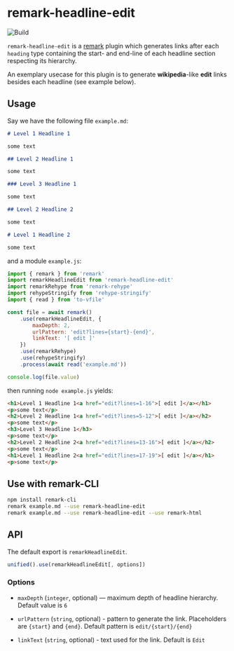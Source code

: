 # remark-headline-edit

![Build][build-badge]

`remark-headline-edit` is a [remark][remark] plugin which generates links after each `heading` type containing the start- and end-line of each headline section respecting its hierarchy.

An exemplary usecase for this plugin is to generate **wikipedia**-like **edit** links besides each headline (see example below).

## Usage

Say we have the following file `example.md`:

```markdown
# Level 1 Headline 1

some text

## Level 2 Headline 1

some text

### Level 3 Headline 1

some text

## Level 2 Headline 2

some text

# Level 1 Headline 2

some text
```

and a module `example.js`:

```js
import { remark } from 'remark'
import remarkHeadlineEdit from 'remark-headline-edit'
import remarkRehype from 'remark-rehype'
import rehypeStringify from 'rehype-stringify'
import { read } from 'to-vfile'

const file = await remark()
    .use(remarkHeadlineEdit, {
        maxDepth: 2, 
        urlPattern: 'edit?lines={start}-{end}', 
        linkText: '[ edit ]'
    })
    .use(remarkRehype)
    .use(rehypeStringify)
    .process(await read('example.md'))

console.log(file.value)
```

then running `node example.js` yields:

```html
<h1>Level 1 Headline 1<a href="edit?lines=1-16">[ edit ]</a></h1>
<p>some text</p>
<h2>Level 2 Headline 1<a href="edit?lines=5-12">[ edit ]</a></h2>
<p>some text</p>
<h3>Level 3 Headline 1</h3>
<p>some text</p>
<h2>Level 2 Headline 2<a href="edit?lines=13-16">[ edit ]</a></h2>
<p>some text</p>
<h1>Level 1 Headline 2<a href="edit?lines=17-19">[ edit ]</a></h1>
<p>some text</p>
```

## Use with remark-CLI

```bash
npm install remark-cli
remark example.md --use remark-headline-edit
remark example.md --use remark-headline-edit --use remark-html
```

## API

The default export is `remarkHeadlineEdit`.

```js
unified().use(remarkHeadlineEdit[, options])
```

### Options

* `maxDepth` (`integer`, optional) — maximum depth of headline hierarchy. Default value is `6`

* `urlPattern` (`string`, optional) - pattern to generate the link. Placeholders are `{start}` and `{end}`. Default pattern is `edit/{start}/{end}`

* `linkText` (`string`, optional) - text used for the link. Default is `Edit`


[remark]: https://github.com/remarkjs/remark
[build-badge]: https://github.com/thomd/remark-headline-edit/workflows/plugin-test/badge.svg
